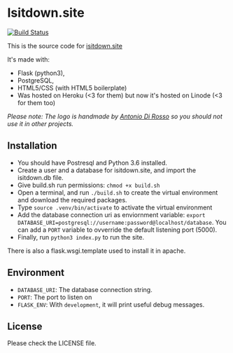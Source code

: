 # Isitdown.site
[![Build Status](https://travis-ci.org/FedericoPonzi/Isitdown.site.svg?branch=master)](https://travis-ci.org/FedericoPonzi/Isitdown.site)

This is the source code for [isitdown.site](http://isitdown.site)

It's made with: 
 * Flask (python3), 
 * PostgreSQL, 
 * HTML5/CSS (with HTML5 boilerplate)
 * Was hosted on Heroku (<3 for them) but now it's hosted on Linode (<3 for 
    them too)

*Please note: The logo is handmade by
[Antonio Di Rosso](https://www.behance.net/nano88) so you should *not* use it in other projects.*

## Installation
 * You should have Postresql and Python 3.6 installed.
 * Create a user and a database for isitdown.site, and import the isitdown.db file.
 * Give build.sh run permissions: `chmod +x build.sh`
 * Open a terminal, and run `./build.sh` to create the virtual environment and download the required packages.
 * Type `source .venv/bin/activate` to activate the virtual environment
 * Add the database connection uri as enviornment variable: `export DATABASE_URI=postgresql://username:password@localhost/database`. You can add a `PORT` variable to ovverride the default listening port (5000).
 * Finally, run `python3 index.py` to run the site.

There is also a flask.wsgi.template used to install it in apache.

## Environment
 * `DATABASE_URI`: The database connection string.
 * `PORT`: The port to listen on
 * `FLASK_ENV`: With `development`, it will print useful debug messages.

## License
Please check the LICENSE file.
